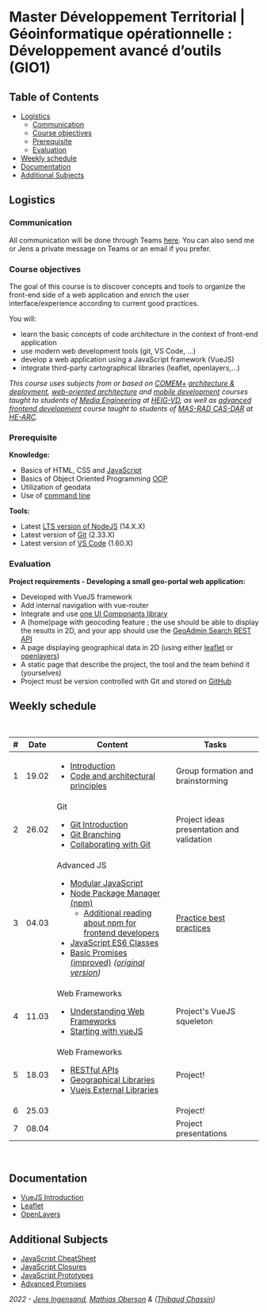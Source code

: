 # Master Développement Territorial | Géoinformatique opérationnelle : Développement avancé d’outils (GIO1)

## Table of Contents

<!-- START doctoc generated TOC please keep comment here to allow auto update -->
<!-- DON'T EDIT THIS SECTION, INSTEAD RE-RUN doctoc TO UPDATE -->


- [Logistics](#logistics)
  - [Communication](#communication)
  - [Course objectives](#course-objectives)
  - [Prerequisite](#prerequisite)
  - [Evaluation](#evaluation)
- [Weekly schedule](#weekly-schedule)
- [Documentation](#documentation)
- [Additional Subjects](#additional-subjects)

<!-- END doctoc generated TOC please keep comment here to allow auto update -->

## Logistics

### Communication

All communication will be done through Teams [here](https://teams.microsoft.com/l/team/19%3AIeFWjAZMGUF8rIc30XKlW05HiCMpqEPlCEIfiVZe9EY1%40thread.tacv2/conversations?groupId=e9b6a83e-27c7-4e53-8a3c-4b3ba0a4c879&tenantId=a372f724-c0b2-4ea0-abfb-0eb8c6f84e40). You can also send me or Jens a private message on Teams or an email if you prefer.

### Course objectives

The goal of this course is to discover concepts and tools to organize the front-end side of a web application and enrich the user interface/experience according to current good practices.

You will:

- learn the basic concepts of code architecture in the context of front-end application
- use modern web development tools (git, VS Code, ...)
- develop a web application using a JavaScript framework (VueJS)
- integrate third-party cartographical libraries (leaflet, openlayers,...)

_This course uses subjects from or based on [COMEM+][comem] [architecture & deployment][comem-archidep], [web-oriented architecture][comem-archioweb] and [mobile development][comem-devmobil] courses taught to students of [Media Engineering][im] at [HEIG-VD][heig], as well as [advanced frontend development][dfa] course taught to students of [MAS-RAD CAS-DAR][masrad-casdar] at [HE-ARC][he-arc]._

### Prerequisite

**Knowledge:**

- Basics of HTML, CSS and [JavaScript][js-bas]
- Basics of Object Oriented Programming [OOP][oop]
- Utilization of geodata
- Use of [command line][cli]

**Tools:**

- Latest [LTS version of NodeJS][node] (14.X.X)
- Latest version of [Git][git-install] (2.33.X)
- Latest version of [VS Code][vs-code] (1.60.X)

### Evaluation

**Project requirements - Developing a small geo-portal web application:**

- Developed with VueJS framework
- Add internal navigation with vue-router
- Integrate and use [one UI Componants library][vue-ui-lib]
- A (home)page with geocoding feature ; the use should be able to display the results in 2D, and your app should use the [GeoAdmin Search REST API][geo-admin-search]
- A page displaying geographical data in 2D (using either [leaflet][leaflet] or [openlayers][openlayers])
- A static page that describe the project, the tool and the team behind it (yourselves)
- Project must be version controlled with Git and stored on [GitHub][github]

## Weekly schedule

<br>
<table>
  <thead>
    <tr>
      <th>#</th>
      <th>Date</th>
      <th>Content</th>
      <th>Tasks</th>
    </tr>
  </thead>
  <tbody>
    <tr>
      <td>1</td><td>19.02</td>
      <td><ul>
          <li><a href="./subjects/introduction">Introduction</a></li>
          <li><a href="./subjects/basic-principles">Code and architectural principles</a></li>
      </ul></td>
      <td>Group formation and brainstorming</td>
    </tr>
    <tr>
      <td>2</td><td>26.02</td>
      <td>
      Git<ul>
          <li><a href="https://mediacomem.github.io/comem-archidep/2019-2020/subjects/git/?home=https://heig-mdt-gio1.github.io/material/latest/">Git Introduction</a></li>
          <li><a href="https://mediacomem.github.io/comem-archidep/2019-2020/subjects/git-branching/?home=https://heig-mdt-gio1.github.io/material/latest/">Git Branching</a></li>
          <li><a href="https://mediacomem.github.io/comem-archidep/2019-2020/subjects/git-collaborating/?home=https://heig-mdt-gio1.github.io/material/latest/">Collaborating with Git</a></li>
      </ul></td>
      <td>Project ideas presentation and validation</td>
    </tr>
    <tr>
      <td>3</td><td>04.03</td>
      <td>Advanced JS<ul>
          <li><a href="https://mediacomem.github.io/comem-devmobil/latest/subjects/js-modules/?home=https://heig-mdt-gio1.github.io/material/latest/">Modular JavaScript</a></li>
          <li><a href="https://mediacomem.github.io/comem-archioweb/2019-2020/subjects/npm/?home=https://heig-mdt-gio1.github.io/material/latest/">Node Package Manager (npm)</a>
            <ul>
              <li><a href="https://www.impressivewebs.com/npm-for-beginners-a-guide-for-front-end-developers/">Additional reading about npm for frontend developers</a></li>
            </ul></li>
          <li><a href="https://mediacomem.github.io/comem-devmobil/latest/subjects/js-classes/?home=https://heig-mdt-gio1.github.io/material/latest/">JavaScript ES6 Classes</a></li>
          <li><a href="./subjects/basic-promises">Basic Promises (improved)</a> <i>(<a href="https://mediacomem.github.io/comem-devmobil/latest/subjects/js-promises-basics/?home=https://heig-mdt-gio1.github.io/material/latest/">original version</a>)</i></li>
      </ul></td>
      <td><a href="https://github.com/heig-mdt-gio1/mdt-gio1-practice">Practice best practices</a></td>
    </tr>
    <tr>
      <td>4</td><td>11.03</td>
      <td>Web Frameworks<ul>
          <li><a href="./subjects/web-frameworks">Understanding Web Frameworks</a></li>
          <li><a href="./subjects/vuejs">Starting with vueJS</a></li>
      </ul></td>
      <td>Project's VueJS squeleton</td>
    </tr>
    <tr>
      <td>5</td><td>18.03</td>
      <td>Web Frameworks<ul>
          <li><a href="https://mediacomem.github.io/comem-archioweb/latest/subjects/rest/?home=https://heig-mdt-gio1.github.io/material/latest/">RESTful APIs</a></li>
          <li><a href="./subjects/geolibs">Geographical Libraries</a></li>
          <li><a href="./subjects/vue-external-libraries">Vuejs External Libraries</a></li>
      </ul></td>
      <td>Project!</td>
    </tr>
    <tr>
      <td>6</td><td>25.03</td>
      <td></td>
      <td>Project!</td>
    </tr>
    <tr>
      <td>7</td><td>08.04</td>
      <td></td>
      <td>Project presentations</td>
    </tr>
  </tbody>
</table>
<br>

## Documentation

- [VueJS Introduction][vue-intro]
- [Leaflet][leaflet]
- [OpenLayers][openlayers]

## Additional Subjects

- [JavaScript CheatSheet][js-cheat]
- [JavaScript Closures][js-clos]
- [JavaScript Prototypes][js-prot]
- [Advanced Promises][js-prom]

_2022 - [Jens Ingensand](mailto:jens.ingensand@heig-vd.ch), [Mathias Oberson](mailto:mathias.oberson@heig-vd.ch) & ([Thibaud Chassin](thibaud.chassin@heig-vd.ch))_

[cli]: https://mediacomem.github.io/comem-archidep/latest/subjects/cli/?home=https://tazaf.github.io/heig-mdt-gio1/latest/
[dfa]: https://mediacomem.github.io/comem-masrad-dfa/latest/
[heig]: http://www.heig-vd.ch
[im]: https://heig-vd.ch/formations/bachelor/filieres/ingenierie-des-medias
[comem]: http://www.heig-vd.ch/comem
[comem-archioweb]: https://mediacomem.github.io/comem-archioweb/latest/
[comem-archidep]: https://mediacomem.github.io/comem-archidep/latest/
[comem-devmobil]: https://mediacomem.github.io/comem-devmobil/latest/
[masrad-casdar]: https://www.he-arc.ch/ingenierie/mas-rad-cas-dar
[he-arc]: https://www.he-arc.ch/
[node]: https://nodejs.org/en/
[git-install]: https://git-scm.com/book/en/v2/Getting-Started-Installing-Git
[vs-code]: https://code.visualstudio.com/
[js-bas]: https://mediacomem.github.io/comem-masrad-dfa/latest/subjects/js/?home=https://tazaf.github.io/heig-mdt-gio1/latest/
[git]: https://mediacomem.github.io/comem-archidep/2019-2020/subjects/git/?home=https://tazaf.github.io/heig-mdt-gio1/latest/
[git-branching]: https://mediacomem.github.io/comem-archidep/2019-2020/subjects/git-branching/?home=https://tazaf.github.io/heig-mdt-gio1/latest/
[git-collab]: https://mediacomem.github.io/comem-archidep/2019-2020/subjects/git-collaborating/?home=https://tazaf.github.io/heig-mdt-gio1/latest/
[js-modules]: https://mediacomem.github.io/comem-devmobil/latest/subjects/js-modules/?home=https://tazaf.github.io/heig-mdt-gio1/latest/
[rest]: https://mediacomem.github.io/comem-archioweb/latest/subjects/rest/?home=https://tazaf.github.io/heig-mdt-gio1/latest/
[js-prom-basic]: https://mediacomem.github.io/comem-devmobil/latest/subjects/js-promises-basics/?home=https://tazaf.github.io/heig-mdt-gio1/latest/
[npm]: https://mediacomem.github.io/comem-archioweb/2019-2020/subjects/npm/?home=https://tazaf.github.io/heig-mdt-gio1/latest/
[vue-intro]: https://vuejs.org/v2/guide/
[leaflet]: https://leafletjs.com/reference-1.7.1.html
[openlayers]: https://openlayers.org/en/latest/doc/
[cesium]: https://cesium.com/docs/cesiumjs-ref-doc/
[js-clos]: https://mediacomem.github.io/comem-devmobil/latest/subjects/js-closures/?home=https://tazaf.github.io/heig-mdt-gio1/latest/
[js-prot]: https://mediacomem.github.io/comem-devmobil/latest/subjects/js-prototypes/?home=https://tazaf.github.io/heig-mdt-gio1/latest/
[js-prom]: https://mediacomem.github.io/comem-devmobil/latest/subjects/js-promises/?home=https://tazaf.github.io/heig-mdt-gio1/latest/
[vue-ui-lib]: https://github.com/vuejs/awesome-vue#responsive
[github]: https://github.com
[js-classes]: https://mediacomem.github.io/comem-devmobil/latest/subjects/js-classes/?home=https://tazaf.github.io/heig-mdt-gio1/latest/
[basic-principles]: ./subjects/basic-principles
[oop]: https://www.datacamp.com/community/tutorials/python-oop-tutorial
[intro]: ./subjects/introduction
[write-functions]: https://hackernoon.com/dont-be-that-guy-write-better-functions-f5423aa01c1f
[design-patterns]: https://fr.wikipedia.org/wiki/Patron_de_conception
[practice]: https://github.com/Tazaf/mdt-gio1-practice/
[js-cheat]: https://www.codecademy.com/learn/introduction-to-javascript/modules/learn-javascript-introduction/cheatsheet
[web-frameworks]: ./subjects/web-frameworks
[vue-intro-course]: ./subjects/vuejs
[geo-libs]: ./subjects/geolibs
[vue-ext-lib-course]: ./subjects/vue-external-libraries
[geo-admin-search]: https://api3.geo.admin.ch/services/sdiservices.html
[vue-seed]: https://github.com/Tazaf/mdt-gio1-vue-seed
